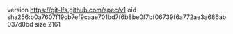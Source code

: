 version https://git-lfs.github.com/spec/v1
oid sha256:b0a7607f19cb7ef9caae701bd7f6b8be0f7bf06739f6a772ae3a686ab037d0bd
size 2161
